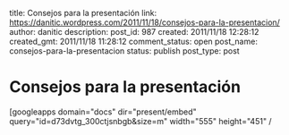 title: Consejos para la presentación
link: https://danitic.wordpress.com/2011/11/18/consejos-para-la-presentacion/
author: danitic
description: 
post_id: 987
created: 2011/11/18 12:28:12
created_gmt: 2011/11/18 11:28:12
comment_status: open
post_name: consejos-para-la-presentacion
status: publish
post_type: post

# Consejos para la presentación

[googleapps domain="docs" dir="present/embed" query="id=d73dvtg_300ctjsnbgb&size=m" width="555" height="451" /